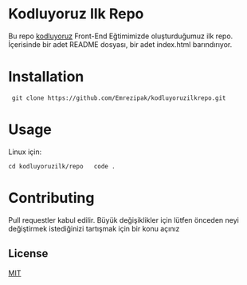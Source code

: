 # Kodluyoruz Ilk Repo
Bu repo [kodluyoruz](https://www.kodluyoruz.org/) Front-End Eğtimimizde oluşturduğumuz ilk repo. İçerisinde bir adet README dosyası, bir adet index.html barındırıyor.

# Installation

` git clone https://github.com/Emrezipak/kodluyoruzilkrepo.git`

# Usage
Linux için:

`cd kodluyoruzilk/repo   code .`

# Contributing
Pull requestler kabul edilir. Büyük değişiklikler için lütfen önceden neyi değiştirmek istediğinizi tartışmak için bir konu açınız

## License

[MIT](https://github.com/Emrezipak/kodluyoruzilkrepo/blob/main/LICENSE)
